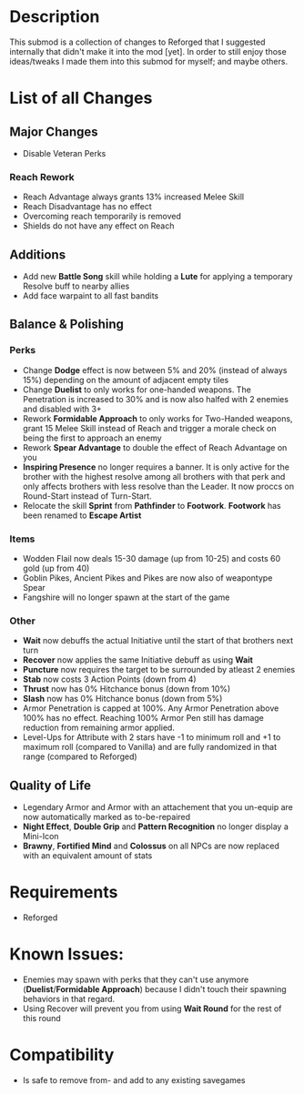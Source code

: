 # Description

This submod is a collection of changes to Reforged that I suggested internally that didn't make it into the mod [yet]. In order to still enjoy those ideas/tweaks I made them into this submod for myself; and maybe others.

# List of all Changes

## Major Changes

- Disable Veteran Perks

### Reach Rework

- Reach Advantage always grants 13% increased Melee Skill
- Reach Disadvantage has no effect
- Overcoming reach temporarily is removed
- Shields do not have any effect on Reach

## Additions

- Add new **Battle Song** skill while holding a **Lute** for applying a temporary Resolve buff to nearby allies
- Add face warpaint to all fast bandits

## Balance & Polishing

### Perks

- Change **Dodge** effect is now between 5% and 20% (instead of always 15%) depending on the amount of adjacent empty tiles
- Change **Duelist** to only works for one-handed weapons. The Penetration is increased to 30% and is now also halfed with 2 enemies and disabled with 3+
- Rework **Formidable Approach** to only works for Two-Handed weapons, grant 15 Melee Skill instead of Reach and trigger a morale check on being the first to approach an enemy
- Rework **Spear Advantage** to double the effect of Reach Advantage on you
- **Inspiring Presence** no longer requires a banner. It is only active for the brother with the highest resolve among all brothers with that perk and only affects brothers with less resolve than the Leader. It now proccs on Round-Start instead of Turn-Start.
- Relocate the skill **Sprint** from **Pathfinder** to **Footwork**. **Footwork** has been renamed to **Escape Artist**

### Items

- Wodden Flail now deals 15-30 damage (up from 10-25) and costs 60 gold (up from 40)
- Goblin Pikes, Ancient Pikes and Pikes are now also of weapontype Spear
- Fangshire will no longer spawn at the start of the game

### Other

- **Wait** now debuffs the actual Initiative until the start of that brothers next turn
- **Recover** now applies the same Initiative debuff as using **Wait**
- **Puncture** now requires the target to be surrounded by atleast 2 enemies
- **Stab** now costs 3 Action Points (down from 4)
- **Thrust** now has 0% Hitchance bonus (down from 10%)
- **Slash** now has 0% Hitchance bonus (down from 5%)
- Armor Penetration is capped at 100%. Any Armor Penetration above 100% has no effect. Reaching 100% Armor Pen still has damage reduction from remaining armor applied.
- Level-Ups for Attribute with 2 stars have -1 to minimum roll and +1 to maximum roll (compared to Vanilla) and are fully randomized in that range (compared to Reforged)

## Quality of Life

- Legendary Armor and Armor with an attachement that you un-equip are now automatically marked as to-be-repaired
- **Night Effect**, **Double Grip** and **Pattern Recognition** no longer display a Mini-Icon
- **Brawny**, **Fortified Mind** and **Colossus** on all NPCs are now replaced with an equivalent amount of stats

# Requirements

- Reforged

# Known Issues:

- Enemies may spawn with perks that they can't use anymore (**Duelist**/**Formidable Approach**) because I didn't touch their spawning behaviors in that regard.
- Using Recover will prevent you from using **Wait Round** for the rest of this round

# Compatibility

- Is safe to remove from- and add to any existing savegames
